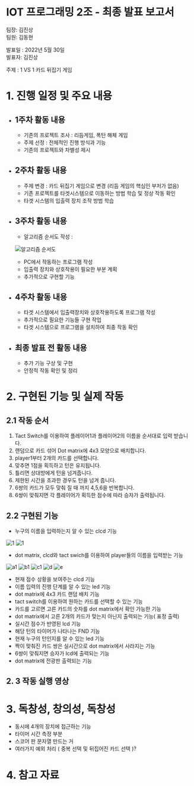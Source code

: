 # IOT 프로그래밍 2조 - 최종 발표 보고서

팀장: 김진상<br>팀원: 김동현 

발표일 : 2022년 5월 30일<br>발표자: 김진상

주제 : 1 VS 1 카드 뒤집기 게임

# 1. 진행 일정 및 주요 내용

- ## 1주차 활동 내용
  - 기존의 프로젝트 조사 : 리듬게임, 폭탄 해체 게임
  - 주제 선정 : 전체적인 진행 방식과 기능
  - 기존의 프로젝트와 차별성 제시 


- ## 2주차 활동 내용
  - 주제 변경 : 카드 뒤집기 게임으로 변경 (리듬 게임의 핵심인 부저가 없음)
  - 기존 프로젝트를 타겟시스템으로 이동하는 방법 학습 및 정상 작동 확인
  - 타겟 시스템의 입출력 장치 조작 방법 학습  



- ## 3주차 활동 내용
  - 알고리즘 순서도 작성 : 
  
  ![알고리즘 순서도](https://user-images.githubusercontent.com/80252681/171007720-70311687-6b1d-4270-8f1a-05c5568c8702.jpg)
  
  - PC에서 작동하는 프로그램 작성
  - 입출력 장치와 상호작용이 필요한 부분 계획
  - 추가적으로 구현할 기능 



- ## 4주차 활동 내용
  - 타겟 시스템에서 입출력장치와 상호작용하도록 프로그램 작성
  - 추가적으로 필요한 기능들 구현 작업
  - 타겟 시스템으로 프로그램을 설치하여 최종 작동 확인

- ## 최종 발표 전 활동 내용
  - 추가 기능 구상 및 구현
  - 안정적 작동 확인 및 정리



# 2. 구현된 기능 및 실제 작동

  ## 2.1 작동 순서
  1) Tact Switch를 이용하여 플레이어1과 플레이어2의 이름을 순서대로 입력 받습니다.
  2) 랜덤으로 카드 섞어 Dot matrix에 4x3 모양으로 배치합니다.
  3) player1부터 2개의 카드를 선택합니다.
  4) 맞추면 1점을 획득하고 턴은 유지됩니다.
  5) 틀리면 상대방에게 턴을 넘겨줍니다.
  6) 제한된 시간을 초과한 경우도 턴을 넘겨 줍니다.
  7) 6쌍의 카드가 모두 맞춰 질 때 까지 4,5,6을 반복합니다.
  8) 6쌍이 맞춰지면 각 플레이어가 획득한 점수에 따라 승자가 출력됩니다.

  ## 2.2 구현된 기능
  
  - 누구의 이름을 입력하는지 알 수 있는 clcd 기능
  
  ![1](https://user-images.githubusercontent.com/80252681/172615594-f32a0951-d14e-4526-9f9d-5b61c94253bc.jpg)
  ![1](https://user-images.githubusercontent.com/80252681/172616486-b2975aef-7991-483b-9912-fba602d75697.jpg)

  - dot matrix, clcd와 tact swich를 이용하여 player들의 이름을 입력받는 기능
  
  ![a1](https://user-images.githubusercontent.com/80252681/172620138-bb717bbb-72f1-4a6b-8dad-706abdebae8c.jpg)
  ![b1](https://user-images.githubusercontent.com/80252681/172620225-f5466c6f-a74f-4bbf-8606-44cbc2985865.jpg)
  ![c1](https://user-images.githubusercontent.com/80252681/172620282-4cb9c797-dcae-4343-94f9-11423e7eec2e.jpg)
  ![d](https://user-images.githubusercontent.com/80252681/172619603-841f7ebd-f75f-4d6c-86b9-4d2c4088f07a.jpg)
  ![e](https://user-images.githubusercontent.com/80252681/172619637-f71b16d7-d8f6-4548-b526-331471dda7b7.jpg)
  
  - 현재 점수 상황을 보여주는 clcd 기능
  - 이름 입력의 진행 단계를 알 수 있는 led 기능
  - dot matrix에 4x3 카드 랜덤 배치 기능
  - tact switch를 이용하여 원하는 카드를 선택할 수 있는 기능
  - 카드를 고르면 고른 카드의 숫자를 dot matrix에서 확인 가능한 기능
  - dot matrix에서 고른 2개의 카드가 맞는지 아닌지 출력되는 기능( 표정 출력)
  - 실시간 점수가 반영된 lcd 기능 
  - 해당 턴의 타이머가 나타나는 FND 기능
  - 현재 누구의 턴인지를 알 수 있는 led 기능
  - 짝이 맞춰진 카드 쌍은 실시간으로 dot matrix에서 사라지는 기능 
  - 6쌍이 맞춰지면 승자가 lcd에 출력되는 기능
  - dot matrix에 전광판 출력되는 기능


  ## 2. 3 작동 실행 영상


# 3. 독창성, 창의성, 독창성
  - 동시에 4개의 장치에 접근하는 기능 
  - 타이머 시간 측정 부분
  - 스코어 판 문자열 만드는 거
  - 여러가지 예외 처리 ( 중복 선택 및 뒤집어진 카드 선택 )?

# 4. 참고 자료 
